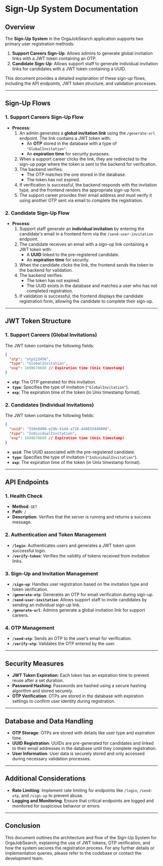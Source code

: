 # Sign-Up System Documentation

## Overview

The **Sign-Up System** in the OrgaJobSearch application supports two primary user registration methods:

1. **Support Careers Sign-Up**: Allows admins to generate global invitation links with a JWT token containing an OTP.
2. **Candidate Sign-Up**: Allows support staff to generate individual invitation links for candidates with a JWT token containing a UUID.

This document provides a detailed explanation of these sign-up flows, including the API endpoints, JWT token structure, and validation processes.

---

## Sign-Up Flows

### 1. Support Careers Sign-Up Flow

- **Process**:
  1. An admin generates a **global invitation link** using the `/generate-url` endpoint. The link contains a JWT token with:
     - An **OTP** stored in the database with a type of `"GlobalInvitation"`.
     - An **expiration time** for security purposes.
  2. When a support career clicks the link, they are redirected to the sign-up page where the token is sent to the backend for verification.
  3. The backend verifies:
     - The OTP matches the one stored in the database.
     - The token has not expired.
  4. If verification is successful, the backend responds with the invitation type, and the frontend renders the appropriate sign-up form.
  5. The support career provides their email address and must verify it using another OTP sent via email to complete the registration.

### 2. Candidate Sign-Up Flow

- **Process**:
  1. Support staff generate an **individual invitation** by entering the candidate's email in a frontend form via the `/send-user-invitation` endpoint.
  2. The candidate receives an email with a sign-up link containing a JWT token with:
     - A **UUID** linked to the pre-registered candidate.
     - An **expiration time** for security.
  3. When the candidate clicks the link, the frontend sends the token to the backend for validation.
  4. The backend verifies:
     - The token has not expired.
     - The UUID exists in the database and matches a user who has not completed registration.
  5. If validation is successful, the frontend displays the candidate registration form, allowing the candidate to complete their sign-up.

---

## JWT Token Structure

### 1. Support Careers (Global Invitations)

The JWT token contains the following fields:

```json
{
  "otp": "otp123456",
  "type": "GlobalInvitation",
  "exp": 1698678600 // Expiration time (Unix timestamp)
}
```

- **`otp`**: The OTP generated for this invitation.
- **`type`**: Specifies the type of invitation (`"GlobalInvitation"`).
- **`exp`**: The expiration time of the token (in Unix timestamp format).

### 2. Candidates (Individual Invitations)

The JWT token contains the following fields:

```json
{
  "uuid": "550e8400-e29b-41d4-a716-446655440000",
  "type": "IndividualInvitation",
  "exp": 1698678600 // Expiration time (Unix timestamp)
}
```

- **`uuid`**: The UUID associated with the pre-registered candidate.
- **`type`**: Specifies the type of invitation (`"IndividualInvitation"`).
- **`exp`**: The expiration time of the token (in Unix timestamp format).

---

## API Endpoints

### 1. **Health Check**

- **Method**: `GET`
- **Path**: `/`
- **Description**: Verifies that the server is running and returns a success message.

### 2. **Authentication and Token Management**

- **`/login`**: Authenticates users and generates a JWT token upon successful login.
- **`/verify-token`**: Verifies the validity of tokens received from invitation links.

### 3. **Sign-Up and Invitation Management**

- **`/sign-up`**: Handles user registration based on the invitation type and token verification.
- **`/generate-otp`**: Generates an OTP for email verification during sign-up.
- **`/send-user-invitation`**: Allows support staff to invite candidates by sending an individual sign-up link.
- **`/generate-url`**: Admins generate a global invitation link for support careers.

### 4. **OTP Management**

- **`/send-otp`**: Sends an OTP to the user’s email for verification.
- **`/verify-otp`**: Validates the OTP entered by the user.

---

## Security Measures

- **JWT Token Expiration**: Each token has an expiration time to prevent reuse after a set duration.
- **Password Hashing**: Passwords are hashed using a secure hashing algorithm and stored securely.
- **OTP Verification**: OTPs are stored in the database with expiration settings to confirm user identity during registration.

---

## Database and Data Handling

- **OTP Storage**: OTPs are stored with details like user type and expiration time.
- **UUID Registration**: UUIDs are pre-generated for candidates and linked to their email addresses in the database until they complete registration.
- **User Information**: User data is securely stored and only accessed during necessary validation processes.

---

## Additional Considerations

- **Rate Limiting**: Implement rate limiting for endpoints like `/login`, `/send-otp`, and `/sign-up` to prevent abuse.
- **Logging and Monitoring**: Ensure that critical endpoints are logged and monitored for suspicious behavior or errors.

---

## Conclusion

This document outlines the architecture and flow of the Sign-Up System for OrgaJobSearch, explaining the use of JWT tokens, OTP verification, and how the system secures the registration process. For any further details or implementation queries, please refer to the codebase or contact the development team.
